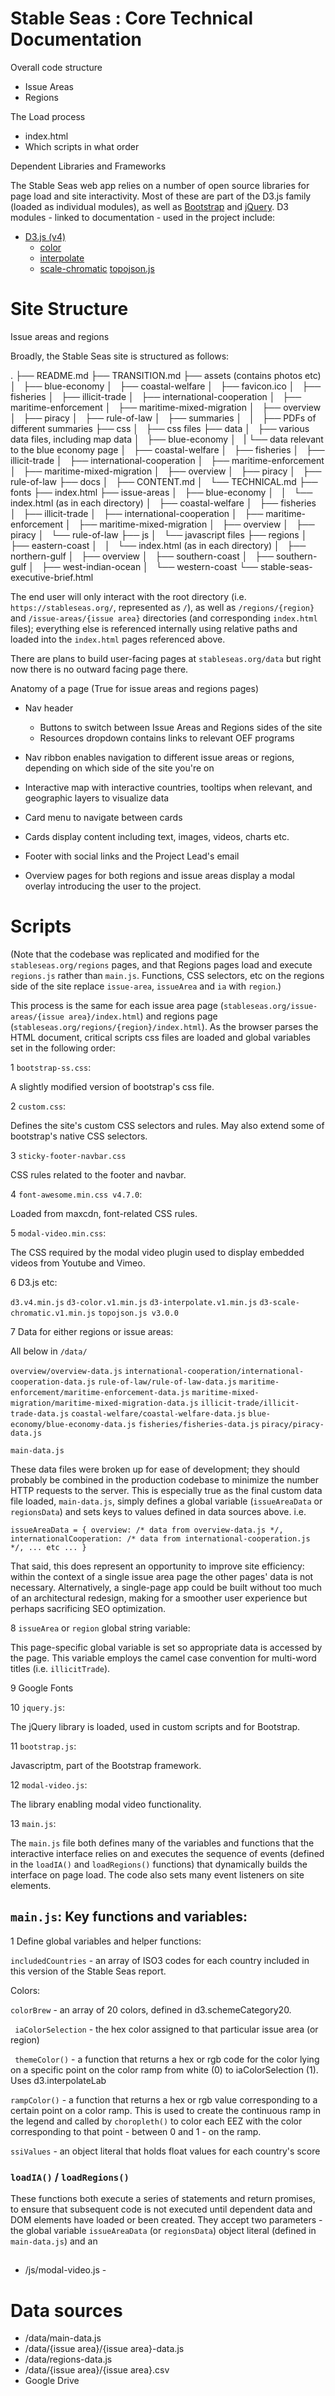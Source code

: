 # Stable Seas : Core Technical Documentation

Overall code structure

- Issue Areas
- Regions

The Load process

- index.html
- Which scripts in what order

Dependent Libraries and Frameworks

The Stable Seas web app relies on a number of open source libraries for page load and site interactivity. Most of these are part of the D3.js family (loaded as individual modules), as well as [Bootstrap](https://getbootstrap.com/) and [jQuery](https://jquery.com/). D3 modules - linked to documentation - used in the project include:

- [D3.js (v4)](https://github.com/d3)
  - [color](https://github.com/d3/d3-color)
  - [interpolate](https://github.com/d3/d3-interpolate)
  - [scale-chromatic](https://github.com/d3/d3-scale-chromatic)
[topojson.js](https://github.com/topojson/topojson)



# Site Structure

Issue areas and regions

Broadly, the Stable Seas site is structured as follows:

.
├── README.md
├── TRANSITION.md
├── assets (contains photos etc)
│   ├── blue-economy
│   ├── coastal-welfare
│   ├── favicon.ico
│   ├── fisheries
│   ├── illicit-trade
│   ├── international-cooperation
│   ├── maritime-enforcement
│   ├── maritime-mixed-migration
│   ├── overview
│   ├── piracy
│   ├── rule-of-law
│   ├── summaries
│   │   ├── PDFs of different summaries
├── css
│   ├── css files
├── data
│   ├── various data files, including map data
│   ├── blue-economy
│   |   └── data relevant to the blue economy page
│   ├── coastal-welfare
│   ├── fisheries
│   ├── illicit-trade
│   ├── international-cooperation
│   ├── maritime-enforcement
│   ├── maritime-mixed-migration
│   ├── overview
│   ├── piracy
│   ├── rule-of-law
├── docs
│   ├── CONTENT.md
│   └── TECHNICAL.md
├── fonts
├── index.html
├── issue-areas
│   ├── blue-economy
│   │   └── index.html (as in each directory)
│   ├── coastal-welfare
│   ├── fisheries
│   ├── illicit-trade
│   ├── international-cooperation
│   ├── maritime-enforcement
│   ├── maritime-mixed-migration
│   ├── overview
│   ├── piracy
│   └── rule-of-law
├── js
│   └── javascript files
├── regions
│   ├── eastern-coast
│   │   └── index.html (as in each directory)
│   ├── northern-gulf
│   ├── overview
│   ├── southern-coast
│   ├── southern-gulf
│   ├── west-indian-ocean
│   └── western-coast
└── stable-seas-executive-brief.html


The end user will only interact with the root directory (i.e. `https://stableseas.org/`, represented as `/`), as well as `/regions/{region}` and `/issue-areas/{issue area}` directories (and corresponding `index.html` files); everything else is referenced internally using relative paths and loaded into the `index.html` pages referenced above.

There are plans to build user-facing pages at `stableseas.org/data` but right now there is no outward facing page there.




Anatomy of a page
(True for issue areas and regions pages)

- Nav header
  - Buttons to switch between Issue Areas and Regions sides of the site
  - Resources dropdown contains links to relevant OEF programs
- Nav ribbon enables navigation to different issue areas or regions, depending on which side of the site you're on
- Interactive map with interactive countries, tooltips when relevant, and geographic layers to visualize data
- Card menu to navigate between cards
- Cards display content including text, images, videos, charts etc.
- Footer with social links and the Project Lead's email

- Overview pages for both regions and issue areas display a modal overlay introducing the user  to the project.


# Scripts

(Note that the codebase was replicated and modified for the `stableseas.org/regions` pages, and that Regions pages load and execute `regions.js` rather than `main.js`. Functions, CSS selectors, etc on the regions side of the site replace `issue-area`, `issueArea` and `ia` with `region`.)

This process is the same for each issue area page (`stableseas.org/issue-areas/{issue area}/index.html`) and regions page (`stableseas.org/regions/{region}/index.html`). As the browser parses the HTML document, critical scripts css files are loaded and global variables set in the following order:

1 `bootstrap-ss.css`:

A slightly modified version of bootstrap's css file.

2 `custom.css`:

Defines the site's custom CSS selectors and rules. May also extend some of bootstrap's native CSS selectors.

3 `sticky-footer-navbar.css`

CSS rules related to the footer and navbar.

4 `font-awesome.min.css v4.7.0`:

Loaded from maxcdn, font-related CSS rules.

5 `modal-video.min.css`:

The CSS required by the modal video plugin used to display embedded videos from Youtube and Vimeo.

6 D3.js etc:

`d3.v4.min.js`
`d3-color.v1.min.js`
`d3-interpolate.v1.min.js`
`d3-scale-chromatic.v1.min.js`
`topojson.js v3.0.0`

7 Data for either regions or issue areas:

All below in `/data/`

`overview/overview-data.js`
`international-cooperation/international-cooperation-data.js`
`rule-of-law/rule-of-law-data.js`
`maritime-enforcement/maritime-enforcement-data.js`
`maritime-mixed-migration/maritime-mixed-migration-data.js`
`illicit-trade/illicit-trade-data.js`
`coastal-welfare/coastal-welfare-data.js`
`blue-economy/blue-economy-data.js`
`fisheries/fisheries-data.js`
`piracy/piracy-data.js`

`main-data.js`

These data files were broken up for ease of development; they should probably be combined in the production codebase to minimize the number HTTP requests to the server. This is especially true as the final custom data file loaded, `main-data.js`, simply defines a global variable (`issueAreaData` or `regionsData`) and sets keys to values defined in data sources above. i.e.

`issueAreaData = {
  overview: /* data from overview-data.js */,
  internationalCooperation: /* data from international-cooperation.js */,
  ... etc ...
  }`

That said, this does represent an opportunity to improve site efficiency: within the context of a single issue area page the other pages' data is not necessary. Alternatively, a single-page app could be built without too much of an architectural redesign, making for a smoother user experience but perhaps sacrificing SEO optimization.

8 `issueArea` or `region` global string variable:

This page-specific global variable is set so appropriate data is accessed by the page. This variable employs the camel case convention for multi-word titles (i.e. `illicitTrade`).

9 Google Fonts

10 `jquery.js`:

The jQuery library is loaded, used in custom scripts and for Bootstrap.

11 `bootstrap.js`:

Javascriptm, part of the Bootstrap framework.

12 `modal-video.js`:

The library enabling modal video functionality.

13 `main.js`:

The `main.js` file both defines many of the variables and functions that the interactive interface relies on and executes the sequence of events (defined in the `loadIA()` and `loadRegions()` functions) that dynamically builds the interface on page load. The code also sets many event listeners on site elements.


## `main.js`: Key functions and variables:

1 Define global variables and helper functions:

`includedCountries` - an array of ISO3 codes for each country included in this version of the Stable Seas report.

Colors:

`colorBrew` - an array of 20 colors, defined in d3.schemeCategory20.

` iaColorSelection` - the hex color assigned to that particular issue area (or region)

` themeColor()` - a function that returns a  hex or rgb code for the color lying on a specific point on the color ramp from white (0) to iaColorSelection (1). Uses d3.interpolateLab

`rampColor()` - a function that returns a hex or rgb value corresponding to a certain point on a color ramp. This is used to create the continuous ramp in the legend and called by `choropleth()` to color each EEZ with the color corresponding to that point - between 0 and 1 - on the ramp.

`ssiValues` - an object literal that holds float values for each country's score 

### `loadIA()` / `loadRegions()`

These functions both execute a series of statements and return promises, to ensure that subsequent code is not executed until dependent data and DOM elements have loaded or been created. They accept two parameters - the global variable `issueAreaData` (or `regionsData`) object literal (defined in `main-data.js`) and an


## #

- /js/modal-video.js -

# Data sources

- /data/main-data.js
- /data/{issue area}/{issue area}-data.js
- /data/regions-data.js
- /data/{issue area}/{issue area}.csv
- Google Drive
